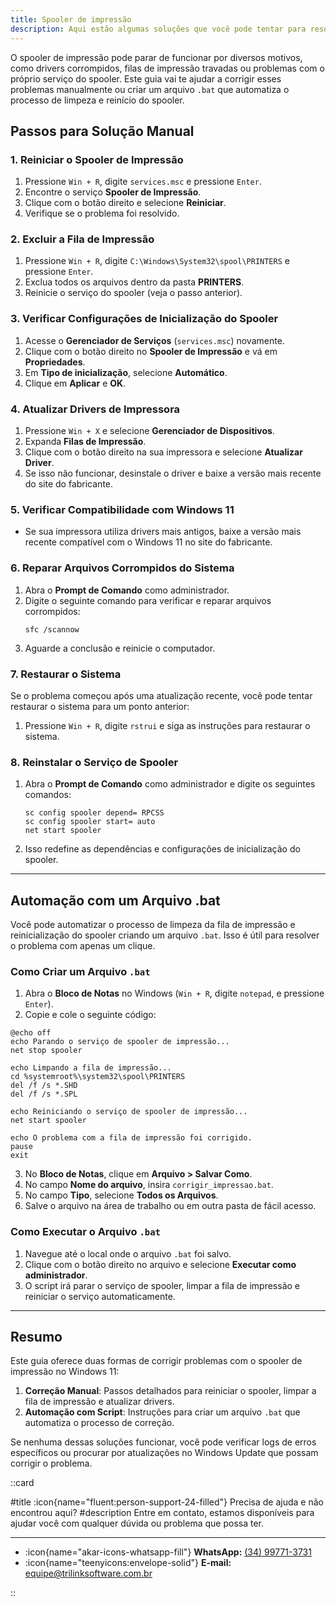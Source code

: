 ```yaml
---
title: Spooler de impressão
description: Aqui estão algumas soluções que você pode tentar para resolver o problema com Spooler de impressão
---
```


O spooler de impressão pode parar de funcionar por diversos motivos, como drivers corrompidos, filas de impressão travadas ou problemas com o próprio serviço do spooler. Este guia vai te ajudar a corrigir esses problemas manualmente ou criar um arquivo `.bat` que automatiza o processo de limpeza e reinício do spooler.

## Passos para Solução Manual

### 1. **Reiniciar o Spooler de Impressão**

1. Pressione `Win + R`, digite `services.msc` e pressione `Enter`.
2. Encontre o serviço **Spooler de Impressão**.
3. Clique com o botão direito e selecione **Reiniciar**.
4. Verifique se o problema foi resolvido.

### 2. **Excluir a Fila de Impressão**

1. Pressione `Win + R`, digite `C:\Windows\System32\spool\PRINTERS` e pressione `Enter`.
2. Exclua todos os arquivos dentro da pasta **PRINTERS**.
3. Reinicie o serviço do spooler (veja o passo anterior).

### 3. **Verificar Configurações de Inicialização do Spooler**

1. Acesse o **Gerenciador de Serviços** (`services.msc`) novamente.
2. Clique com o botão direito no **Spooler de Impressão** e vá em **Propriedades**.
3. Em **Tipo de inicialização**, selecione **Automático**.
4. Clique em **Aplicar** e **OK**.

### 4. **Atualizar Drivers de Impressora**

1. Pressione `Win + X` e selecione **Gerenciador de Dispositivos**.
2. Expanda **Filas de Impressão**.
3. Clique com o botão direito na sua impressora e selecione **Atualizar Driver**.
4. Se isso não funcionar, desinstale o driver e baixe a versão mais recente do site do fabricante.

### 5. **Verificar Compatibilidade com Windows 11**

- Se sua impressora utiliza drivers mais antigos, baixe a versão mais recente compatível com o Windows 11 no site do fabricante.

### 6. **Reparar Arquivos Corrompidos do Sistema**

1. Abra o **Prompt de Comando** como administrador.
2. Digite o seguinte comando para verificar e reparar arquivos corrompidos:
   ```
   sfc /scannow
   ```
3. Aguarde a conclusão e reinicie o computador.

### 7. **Restaurar o Sistema**

Se o problema começou após uma atualização recente, você pode tentar restaurar o sistema para um ponto anterior:

1. Pressione `Win + R`, digite `rstrui` e siga as instruções para restaurar o sistema.

### 8. **Reinstalar o Serviço de Spooler**

1. Abra o **Prompt de Comando** como administrador e digite os seguintes comandos:
   ```
   sc config spooler depend= RPCSS
   sc config spooler start= auto
   net start spooler
   ```
2. Isso redefine as dependências e configurações de inicialização do spooler.

---

## Automação com um Arquivo .bat

Você pode automatizar o processo de limpeza da fila de impressão e reinicialização do spooler criando um arquivo `.bat`. Isso é útil para resolver o problema com apenas um clique.

### Como Criar um Arquivo `.bat`

1. Abra o **Bloco de Notas** no Windows (`Win + R`, digite `notepad`, e pressione `Enter`).
2. Copie e cole o seguinte código:

```batch
@echo off
echo Parando o serviço de spooler de impressão...
net stop spooler

echo Limpando a fila de impressão...
cd %systemroot%\system32\spool\PRINTERS
del /f /s *.SHD
del /f /s *.SPL

echo Reiniciando o serviço de spooler de impressão...
net start spooler

echo O problema com a fila de impressão foi corrigido.
pause
exit
```

3. No **Bloco de Notas**, clique em **Arquivo > Salvar Como**.
4. No campo **Nome do arquivo**, insira `corrigir_impressao.bat`.
5. No campo **Tipo**, selecione **Todos os Arquivos**.
6. Salve o arquivo na área de trabalho ou em outra pasta de fácil acesso.

### Como Executar o Arquivo `.bat`

1. Navegue até o local onde o arquivo `.bat` foi salvo.
2. Clique com o botão direito no arquivo e selecione **Executar como administrador**.
3. O script irá parar o serviço de spooler, limpar a fila de impressão e reiniciar o serviço automaticamente.

---

## Resumo

Este guia oferece duas formas de corrigir problemas com o spooler de impressão no Windows 11:

1. **Correção Manual**: Passos detalhados para reiniciar o spooler, limpar a fila de impressão e atualizar drivers.
2. **Automação com Script**: Instruções para criar um arquivo `.bat` que automatiza o processo de correção.

Se nenhuma dessas soluções funcionar, você pode verificar logs de erros específicos ou procurar por atualizações no Windows Update que possam corrigir o problema.

::card

#title
:icon{name="fluent:person-support-24-filled"} Precisa de ajuda e não encontrou aqui?
#description
Entre em contato, estamos disponíveis para ajudar você com qualquer dúvida ou problema que possa ter.

---

- :icon{name="akar-icons-whatsapp-fill"} **WhatsApp:** [(34) 99771-3731](https://wa.me/trilinksoftware)
- :icon{name="teenyicons:envelope-solid"} **E-mail:** [equipe@trilinksoftware.com.br](mailto:equipe@trilinksoftware.com.br)

::
